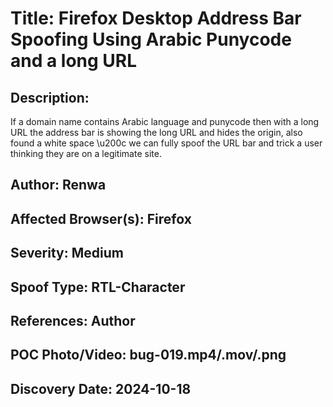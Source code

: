 # Title: Firefox Desktop Address Bar Spoofing Using Arabic Punycode and a long URL

## Description: 
If a domain name contains Arabic language and punycode then with a long URL the address bar is showing the long URL and hides the origin, also found a white space \u200c we can fully spoof the URL bar and trick a user thinking they are on a legitimate site.


## Author: Renwa

## Affected Browser(s): Firefox

## Severity: Medium

## Spoof Type: RTL-Character

## References: Author

## POC Photo/Video: bug-019.mp4/.mov/.png

## Discovery Date: 2024-10-18

